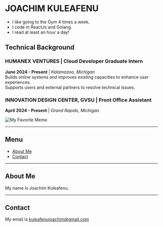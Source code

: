 # JOACHIM KULEAFENU

- I like going to the Gym 4 times a week.
- I code in ReactJs and Golang.
- I read at least an hour a day!

## Technical Background

### HUMANEX VENTURES | Cloud Developer Graduate Intern
**June 2024 - Present** | *Kalamazoo, Michigan*  
Builds online systems and improves existing capacities to enhance user experiences.  
Supports users and external partners to resolve technical issues.

### INNOVATION DESIGN CENTER, GVSU | Front Office Assistant
**April 2024 - Present** | *Grand Rapids, Michigan*

![My Favorite Meme](https://media.licdn.com/dms/image/v2/C4E12AQE478uocz-1pg/article-inline_image-shrink_400_744/article-inline_image-shrink_400_744/0/1520427370250?e=1731542400&v=beta&t=wJtqWFPAu0NjC3yuttsxC1_HZEW9-pgBO5YxuZzSRPA)

---

## Menu

- [About Me](#about-me)
- [Contact](#contact)

---

## About Me

My name is Joachim Kuleafenu.

---

## Contact

My email is kuleafenujoachim@gmail.com